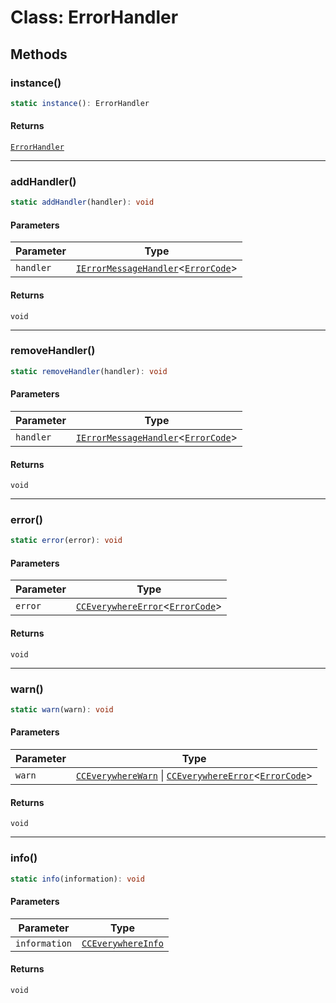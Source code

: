 # Class: ErrorHandler

## Methods

### instance()

```ts
static instance(): ErrorHandler
```

#### Returns

[`ErrorHandler`](ErrorHandler.md)

***

### addHandler()

```ts
static addHandler(handler): void
```

#### Parameters

| Parameter | Type |
| ------ | ------ |
| `handler` | [`IErrorMessageHandler`](../../../../../shared/src/error/IErrorMessageHandler/interfaces/IErrorMessageHandler.md)<[`ErrorCode`](../../ErrorCodes/type-aliases/ErrorCode.md)\> |

#### Returns

`void`

***

### removeHandler()

```ts
static removeHandler(handler): void
```

#### Parameters

| Parameter | Type |
| ------ | ------ |
| `handler` | [`IErrorMessageHandler`](../../../../../shared/src/error/IErrorMessageHandler/interfaces/IErrorMessageHandler.md)<[`ErrorCode`](../../ErrorCodes/type-aliases/ErrorCode.md)\> |

#### Returns

`void`

***

### error()

```ts
static error(error): void
```

#### Parameters

| Parameter | Type |
| ------ | ------ |
| `error` | [`CCEverywhereError`](../../../../../shared/src/error/CCEverywhereError/classes/CCEverywhereError.md)<[`ErrorCode`](../../ErrorCodes/type-aliases/ErrorCode.md)\> |

#### Returns

`void`

***

### warn()

```ts
static warn(warn): void
```

#### Parameters

| Parameter | Type |
| ------ | ------ |
| `warn` | [`CCEverywhereWarn`](../../../../../shared/src/error/CCEverywhereError.types/interfaces/CCEverywhereWarn.md) \| [`CCEverywhereError`](../../../../../shared/src/error/CCEverywhereError/classes/CCEverywhereError.md)<[`ErrorCode`](../../ErrorCodes/type-aliases/ErrorCode.md)\> |

#### Returns

`void`

***

### info()

```ts
static info(information): void
```

#### Parameters

| Parameter | Type |
| ------ | ------ |
| `information` | [`CCEverywhereInfo`](../../../../../shared/src/error/CCEverywhereError.types/interfaces/CCEverywhereInfo.md) |

#### Returns

`void`
